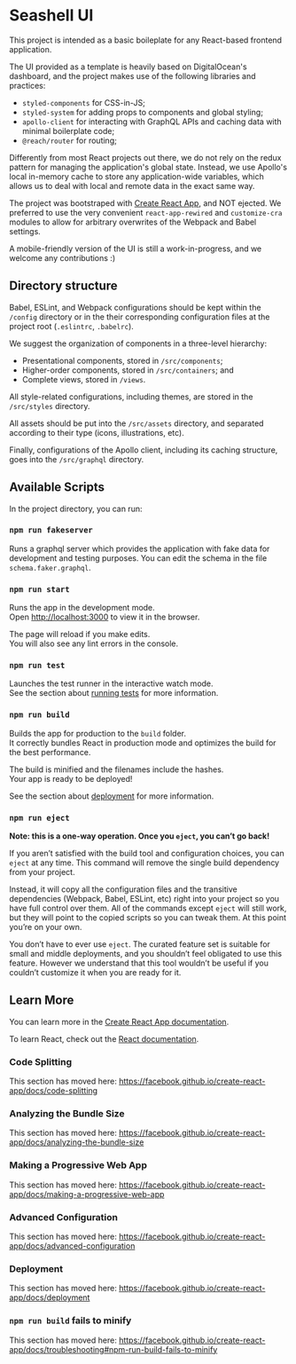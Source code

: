 # Seashell UI

This project is intended as a basic boileplate for any React-based frontend application.

The UI provided as a template is heavily based on DigitalOcean's dashboard, and the project makes use of the following libraries and practices:
- `styled-components` for CSS-in-JS;
- `styled-system` for adding props to components and global styling;
- `apollo-client` for interacting with GraphQL APIs and caching data with minimal boilerplate code;
- `@reach/router` for routing;

Differently from most React projects out there, we do not rely on the redux pattern for managing the application's global state. Instead, we use Apollo's local in-memory cache to store any application-wide variables, which allows us to deal with local and remote data in the exact same way.

The project was bootstraped with [Create React App](https://github.com/facebook/create-react-app), and NOT ejected. We preferred to use the very convenient `react-app-rewired` and `customize-cra` modules to allow for arbitrary overwrites of the Webpack and Babel settings.

A mobile-friendly version of the UI is still a work-in-progress, and we welcome any contributions :)

## Directory structure

Babel, ESLint, and Webpack configurations should be kept within the `/config` directory or in the their corresponding configuration files at the project root (`.eslintrc`, `.babelrc`).

We suggest the organization of components in a three-level hierarchy:

- Presentational components, stored in  `/src/components`;
- Higher-order components, stored in `/src/containers`; and
- Complete views, stored in `/views`.

All style-related configurations, including themes, are stored in the `/src/styles` directory.

All assets should be put into the `/src/assets` directory, and separated according to their type (icons, illustrations, etc).

Finally, configurations of the Apollo client, including its caching structure, goes into the `/src/graphql` directory.

## Available Scripts

In the project directory, you can run:

### `npm run fakeserver`

Runs a graphql server which provides the application with fake data for development and testing purposes.
You can edit the schema in the file `schema.faker.graphql`.

### `npm run start`

Runs the app in the development mode.<br>
Open [http://localhost:3000](http://localhost:3000) to view it in the browser.

The page will reload if you make edits.<br>
You will also see any lint errors in the console.

### `npm run test`

Launches the test runner in the interactive watch mode.<br>
See the section about [running tests](https://facebook.github.io/create-react-app/docs/running-tests) for more information.

### `npm run build`

Builds the app for production to the `build` folder.<br>
It correctly bundles React in production mode and optimizes the build for the best performance.

The build is minified and the filenames include the hashes.<br>
Your app is ready to be deployed!

See the section about [deployment](https://facebook.github.io/create-react-app/docs/deployment) for more information.

### `npm run eject`

**Note: this is a one-way operation. Once you `eject`, you can’t go back!**

If you aren’t satisfied with the build tool and configuration choices, you can `eject` at any time. This command will remove the single build dependency from your project.

Instead, it will copy all the configuration files and the transitive dependencies (Webpack, Babel, ESLint, etc) right into your project so you have full control over them. All of the commands except `eject` will still work, but they will point to the copied scripts so you can tweak them. At this point you’re on your own.

You don’t have to ever use `eject`. The curated feature set is suitable for small and middle deployments, and you shouldn’t feel obligated to use this feature. However we understand that this tool wouldn’t be useful if you couldn’t customize it when you are ready for it.

## Learn More

You can learn more in the [Create React App documentation](https://facebook.github.io/create-react-app/docs/getting-started).

To learn React, check out the [React documentation](https://reactjs.org/).

### Code Splitting

This section has moved here: https://facebook.github.io/create-react-app/docs/code-splitting

### Analyzing the Bundle Size

This section has moved here: https://facebook.github.io/create-react-app/docs/analyzing-the-bundle-size

### Making a Progressive Web App

This section has moved here: https://facebook.github.io/create-react-app/docs/making-a-progressive-web-app

### Advanced Configuration

This section has moved here: https://facebook.github.io/create-react-app/docs/advanced-configuration

### Deployment

This section has moved here: https://facebook.github.io/create-react-app/docs/deployment

### `npm run build` fails to minify

This section has moved here: https://facebook.github.io/create-react-app/docs/troubleshooting#npm-run-build-fails-to-minify
